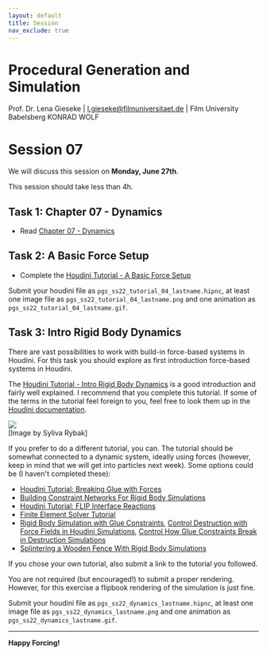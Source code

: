 ```yaml
---
layout: default
title: Session
nav_exclude: true
---
```


# Procedural Generation and Simulation

Prof. Dr. Lena Gieseke \| l.gieseke@filmuniversitaet.de \| Film University Babelsberg KONRAD WOLF

# Session 07

We will discuss this session on **Monday, June 27th**.   

This session should take less than 4h.

## Task 1: Chapter 07 - Dynamics

* Read [Chapter 07 - Dynamics](../../02_scripts/pgs_ss22_06_dynamics_script.md)

## Task 2: A Basic Force Setup

* Complete the [Houdini Tutorial - A Basic Force Setup](pgs_ss22_tutorial_04_dynamics.md)

Submit your houdini file as `pgs_ss22_tutorial_04_lastname.hipnc`, at least one image file as `pgs_ss22_tutorial_04_lastname.png` and one animation as `pgs_ss22_tutorial_04_lastname.gif`.

## Task 3: Intro Rigid Body Dynamics

There are vast possibilities to work with build-in force-based systems in Houdini. For this task you should explore as first introduction force-based systems in Houdini.  

The [Houdini Tutorial - Intro Rigid Body Dynamics](https://www.youtube.com/watch?v=I7Yxue9XAiQ) is a good introduction and fairly well explained. I recommend that you complete this tutorial. If some of the terms in the tutorial feel foreign to you, feel free to look them up in the [Houdini documentation](https://www.sidefx.com/docs/houdini/index.html). 

![](img/pgs_ss21_dynamics_rybak.gif)  
[Image by Syliva Rybak]
  
If you prefer to do a different tutorial, you can. The tutorial should be somewhat connected to a dynamic system, ideally using forces (however, keep in mind that we will get into particles next week). Some options could be (I haven't completed these):

* [Houdini Tutorial: Breaking Glue with Forces](https://diffusefx.com/2020/07/23/tutorial-breaking-glue-with-fields/)
* [Building Constraint Networks For Rigid Body Simulations](https://vimeo.com/270764227)
* [Houdini Tutorial: FLIP Interface Reactions](https://www.youtube.com/watch?v=VbpnGHacARo)
* [Finite Element Solver Tutorial](https://diffusefx.com/2020/05/05/fem-tutorial/)
* [Rigid Body Simulation with Glue Constraints](https://www.youtube.com/watch?v=pjRlqjmoEOg&t=0s), [Control Destruction with Force Fields in Houdini Simulations](https://www.youtube.com/watch?v=PH-GnpAaLhI&t=0s), [Control How Glue Constraints Break in Destruction Simulations](https://www.youtube.com/watch?v=5S7AxS7Xjq4&t=0s)
* [Splintering a Wooden Fence With Rigid Body Simulations](https://www.youtube.com/watch?v=zyDeW7EiDsg)

If you chose your own tutorial, also submit a link to the tutorial you followed.  

You are not required (but encouraged!) to submit a proper rendering. However, for this exercise a flipbook rendering of the simulation is just fine.

Submit your houdini file as `pgs_ss22_dynamics_lastname.hipnc`, at least one image file as `pgs_ss22_dynamics_lastname.png` and one animation as `pgs_ss22_dynamics_lastname.gif`.

---

**Happy Forcing!**